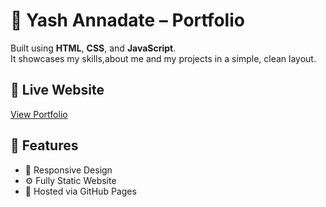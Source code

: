 # 💼 Yash Annadate – Portfolio

Built using **HTML**, **CSS**, and **JavaScript**.  
It showcases my skills,about me and my projects in a simple, clean layout.

## 🔗 Live Website
[View Portfolio](https://yashannadate.github.io/PORTFOLIO-WEB/)

## 📄 Features
- 🎨 Responsive Design
- ⚙️ Fully Static Website
- 🚀 Hosted via GitHub Pages

